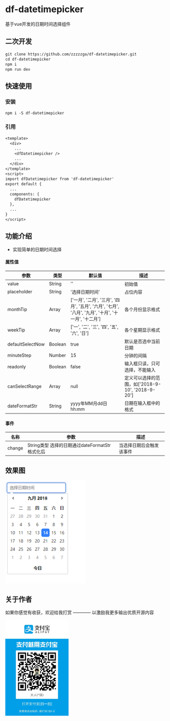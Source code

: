 # df-datetimepicker

基于vue开发的日期时间选择组件

## 二次开发

```
git clone https://github.com/zzzzzga/df-datetimepicker.git
cd df-datetimepicker
npm i
npm run dev
```

## 快速使用

### 安装

```
npm i -S df-datetimepicker
```

### 引用

```vue
<template>
  <div>
    ...
    <dfDatetimepicker />
    ...
  </div>
</template>
<script>
import dfDatetimepicker from 'df-datetimepicker'
export default {
  ...
  components: {
    dfDatetimepicker
  },
  ...
}
</script>
```

## 功能介绍

+ 实现简单的日期时间选择

#### 属性值
| 参数 | 类型 | 默认值 | 描述
| -----|------|-----| ---------
|value | String | '' | 初始值
| placeholder    |  String    | '选择日期时间' | 占位内容
| monthTip  | Array | ['一月', '二月', '三月', '四月', '五月', '六月', '七月', '八月', '九月', '十月', '十一月', '十二月'] | 各个月份显示格式
| weekTip | Array | ['一', '二', '三', '四', '五', '六', '日'] | 各个星期显示格式
| defaultSelectNow | Boolean | true | 默认是否选中当前日期
| minuteStep | Number | 15 | 分钟的间隔
| readonly | Boolean | false | 输入框只读，只可选择，不能输入
|canSelectRange | Array | null | 定义可以选择的范围，如['2018-9-10', '2018-9-20']
|dateFormatStr | String | yyyy年MM月dd日 hh:mm | 日期在输入框中的格式

#### 事件
|名称|参数|描述
|---|---|---
|change|String类型 选择的日期通过dateFormatStr格式化后 | 当选择日期后会触发该事件


## 效果图

![df-datetimepicker](./1.png)

## 关于作者

如果你感觉有收获，欢迎给我打赏 ———— 以激励我更多输出优质开源内容

<img src="./2.jpg" width="200">


